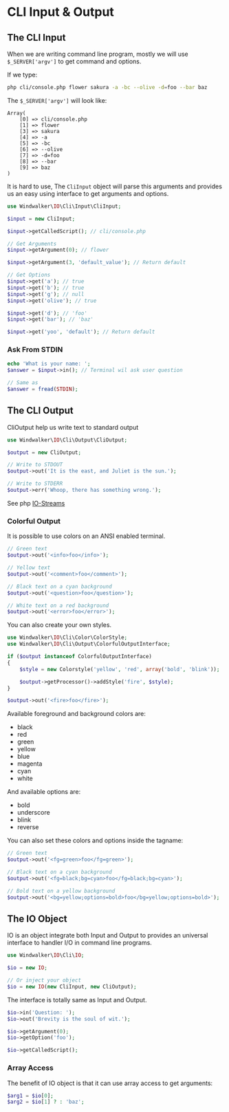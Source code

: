 # CLI Input & Output

## The CLI Input

When we are writing command line program, mostly we will use `$_SERVER['argv']` to get command and options.

If we type:

``` bash
php cli/console.php flower sakura -a -bc --olive -d=foo --bar baz
```

The `$_SERVER['argv']` will look like:

```
Array(
    [0] => cli/console.php 
    [1] => flower 
    [3] => sakura 
    [4] => -a 
    [5] => -bc 
    [6] => --olive 
    [7] => -d=foo 
    [8] => --bar
    [9] => baz
)
```

It is hard to use, The `CliInput` object will parse this arguments and provides us an easy using interface to get arguments and options.

``` php
use Windwalker\IO\Cli\Input\CliInput;

$input = new CliInput;

$input->getCalledScript(); // cli/console.php

// Get Arguments
$input->getArgument(0); // flower

$input->getArgument(3, 'default_value'); // Return default

// Get Options
$input->get('a'); // true
$input->get('b'); // true
$input->get('g'); // null
$input->get('olive'); // true

$input->get('d'); // 'foo'
$input->get('bar'); // 'baz'

$input->get('yoo', 'default'); // Return default
```

### Ask From STDIN

``` php
echo 'What is your name: ';
$answer = $input->in(); // Terminal wil ask user question

// Same as 
$answer = fread(STDIN);
```

## The CLI Output

CliOutput help us write text to standard output

``` php
use Windwalker\IO\Cli\Output\CliOutput;

$output = new CliOutput;

// Write to STDOUT
$output->out('It is the east, and Juliet is the sun.');

// Write to STDERR
$output->err('Whoop, there has something wrong.');
```

See php [IO-Streams](http://php.net/manual/en/features.commandline.io-streams.php)

### Colorful Output

It is possible to use colors on an ANSI enabled terminal.

``` php
// Green text
$output->out('<info>foo</info>');

// Yellow text
$output->out('<comment>foo</comment>');

// Black text on a cyan background
$output->out('<question>foo</question>');

// White text on a red background
$output->out('<error>foo</error>');
```

You can also create your own styles.

``` php
use Windwalker\IO\Cli\Color\ColorStyle;
use Windwalker\IO\Cli\Output\ColorfulOutputInterface;

if ($output instanceof ColorfulOutputInterface)
{
    $style = new Colorstyle('yellow', 'red', array('bold', 'blink'));

    $output->getProcessor()->addStyle('fire', $style);
}

$output->out('<fire>foo</fire>');
```

Available foreground and background colors are: 

- black
- red
- green
- yellow
- blue
- magenta
- cyan
- white

And available options are: 

- bold
- underscore
- blink
- reverse

You can also set these colors and options inside the tagname:

``` php
// Green text
$output->out('<fg=green>foo</fg=green>');

// Black text on a cyan background
$output->out('<fg=black;bg=cyan>foo</fg=black;bg=cyan>');

// Bold text on a yellow background
$output->out('<bg=yellow;options=bold>foo</bg=yellow;options=bold>');
```

## The IO Object

IO is an object integrate both Input and Output to provides an universal interface to handler I/O in command line programs.

``` php
use Windwalker\IO\Cli\IO;

$io = new IO;

// Or inject your object
$io = new IO(new CliInput, new CliOutput);
```

The interface is totally same as Input and Output.

``` php
$io->in('Question: ');
$io->out('Brevity is the soul of wit.');

$io->getArgument(0);
$io->getOption('foo');

$io->getCalledScript();
```

### Array Access

The benefit of IO object is that it can use array access to get arguments:

``` php
$arg1 = $io[0];
$arg2 = $io[1] ? : 'baz';
```
